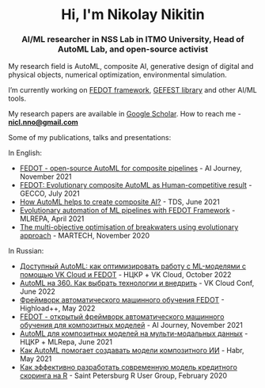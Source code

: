 <h1 align="center">Hi, I'm Nikolay Nikitin</h1>
<h3 align="center">AI/ML researcher in NSS Lab in ITMO University, Head of AutoML Lab, and open-source activist</h3>

My research field is AutoML, composite AI, generative design of digital and physical objects, numerical optimization, environmental simulation. 

I’m currently working on [FEDOT framework](https://github.com/nccr-itmo/FEDOT), [GEFEST library](https://github.com/ITMO-NSS-team/GEFEST) and other AI/ML tools.

My research papers are available in [Google Scholar](https://scholar.google.com/citations?user=eQBTGccAAAAJ&hl=ru). How to reach me - **nicl.nno@gmail.com**

Some of my publications, talks and presentations:

In English:
- [FEDOT - open-source AutoML for composite pipelines](https://www.youtube.com/watch?v=qiVRZvJCio0) - AI Journey, November 2021
- [FEDOT: Evolutionary composite AutoML as Human-competitive result](https://www.youtube.com/watch?v=9Rhqcsrolb8&ab_channel=NSS-Lab) - GECCO, July 2021
- [How AutoML helps to create composite AI?](https://towardsdatascience.com/how-automl-helps-to-create-composite-ai-f09e05287563) - TDS, June 2021
- [Evolutionary automation of ML pipelines with FEDOT Framework](https://www.youtube.com/watch?v=wXIP-1wGYQ8) - MLREPA, April 2021
- [The multi-objective optimisation of breakwaters using evolutionary approach](https://www.youtube.com/watch?v=sJAc-aKCals) - MARTECH, November 2020

In Russian:
- [Доступный AutoML: как оптимизировать работу с ML-моделями с помощью VK Cloud и FEDOT](https://vk.com/video-164978780_456239220) - НЦКР + VK Cloud, October 2022
- [AutoML на 360. Как выбрать технологии и внедрить](https://www.youtube.com/watch?v=__JNZKrpx7c) - VK Cloud Conf, June 2022
- [Фреймворк автоматического машинного обучения FEDOT](https://youtu.be/6e0wzxnUGuE?t=1320) - Highload++, May 2022
- [FEDOT - открытый фреймворк автоматического машинного обучения для композитных моделей](https://www.youtube.com/watch?v=JblS7AmnkXA) - AI Journey, November 2021
- [AutoML для композитных моделей на мульти-модальных данных](https://www.youtube.com/watch?v=wX-3es2gXro) - НЦКР + MLRepa, June 2021
- [Как AutoML помогает создавать модели композитного ИИ](https://habr.com/ru/company/spbifmo/blog/558450/) - Habr, May 2021
- [Как эффективно разработать современную модель кредитного скоринга на R](https://www.youtube.com/watch?v=fCM8mQJGims) - Saint Petersburg R User Group, February 2020
